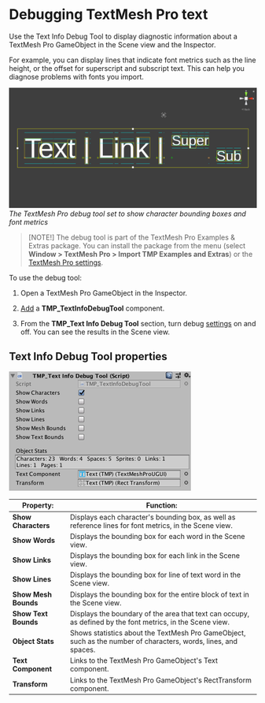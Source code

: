 # Debugging TextMesh Pro text

Use the Text Info Debug Tool to display diagnostic information about a TextMesh Pro GameObject in the Scene view and the Inspector.

For example, you can display lines that indicate font metrics such as the line height, or the offset for superscript and subscript text. This can help you diagnose problems with fonts you import.

![Example image](../images/TMP_DebugToolChars.png)
_The TextMesh Pro debug tool set to show character bounding boxes and font metrics_

>[NOTE!]
>The debug tool is part of the TextMesh Pro Examples & Extras package. You can install the package from the menu (select **Window > TextMesh Pro > Import TMP Examples and Extras**) or the [TextMesh Pro settings](Settings.md).

To use the debug tool:

1. Open a TextMesh Pro GameObject in the Inspector.

2. [Add](https://docs.unity3d.com/Manual/UsingComponents.html) a **TMP_TextInfoDebugTool** component.

3. From the **TMP_Text Info Debug Tool** section, turn debug [settings](#text-info-debug-tool-properties) on and off. You can see the results in the Scene view.


## Text Info Debug Tool properties

![Example image](../images/TMP_DebugTool.png)

|Property:|Function:|
|-|-|
|**Show Characters**   | Displays each character's bounding box, as well as reference lines for font metrics, in the Scene view.  |
|**Show Words**    | Displays the bounding box for each word in the Scene view.  |
|**Show Links**    | Displays the bounding box for each link in the Scene view.  |
|**Show Lines**    | Displays the bounding box for line of text word in the Scene view.  |
|**Show Mesh Bounds**    | Displays the bounding box for the entire block of text in the Scene view.  |
|**Show Text Bounds**    | Displays the boundary of the area that text can occupy, as defined by the font metrics, in the Scene view.  |
|**Object Stats**   | Shows statistics about the TextMesh Pro GameObject, such as the number of characters, words, lines, and spaces.   |
|**Text Component**   | Links to the TextMesh Pro GameObject's Text component.  |
|**Transform**   | Links to the TextMesh Pro GameObject's RectTransform component.  |
